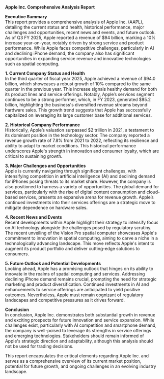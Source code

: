 **Apple Inc. Comprehensive Analysis Report**  

**Executive Summary**  
This report provides a comprehensive analysis of Apple Inc. (AAPL), detailing the current status and health, historical performance, major challenges and opportunities, recent news and events, and future outlook. As of Q3 FY 2025, Apple reported a revenue of $94 billion, marking a 10% increase year-on-year, notably driven by strong service and product performance. While Apple faces competitive challenges, particularly in AI and declining iPhone demand, the company also has significant opportunities in expanding service revenue and innovative technologies such as spatial computing. 

**1. Current Company Status and Health**  
In the third quarter of fiscal year 2025, Apple achieved a revenue of $94.0 billion, which showcases a robust growth of 10% compared to the same quarter in the previous year. This increase signals healthy demand for both its product lines and service offerings. Notably, Apple’s services segment continues to be a strong performer, which, in FY 2023, generated $85.2 billion, highlighting the business's diversified revenue streams beyond hardware sales. This growth trend suggests that Apple has successfully capitalized on leveraging its large customer base for additional services.

**2. Historical Company Performance**  
Historically, Apple’s valuation surpassed $2 trillion in 2021, a testament to its dominant position in the technology sector. The company reported a revenue growth rate of 7.8% from 2021 to 2022, reflecting its resilience and ability to adapt to market conditions. This historical performance underscores Apple's strength in innovation and consumer loyalty, which are critical to sustaining growth.

**3. Major Challenges and Opportunities**  
Apple is currently navigating through significant challenges, with intensifying competition in artificial intelligence (AI) and declining demand for iPhones posing threats to its market share. However, the company is also positioned to harness a variety of opportunities. The global demand for services, particularly with the rise of digital content consumption and cloud-based services, presents an expansive arena for revenue growth. Apple’s continued investments into their services offerings are a strategic move to mitigate dependence on hardware sales.

**4. Recent News and Events**  
Recent developments within Apple highlight their strategy to intensify focus on AI technology alongside the challenges posed by regulatory scrutiny. The recent unveiling of the Vision Pro spatial computer showcases Apple's commitment to innovation in spatial computing, aiming to carve a niche in a technologically advancing landscape. This move reflects Apple's intent to augment its product portfolio and deliver cutting-edge solutions to consumers.

**5. Future Outlook and Potential Developments**  
Looking ahead, Apple has a promising outlook that hinges on its ability to innovate in the realms of spatial computing and services. Addressing declining iPhone demand remains crucial, prompting the need for strategic marketing and product diversification. Continued investments in AI and enhancements to service offerings are anticipated to yield positive outcomes. Nevertheless, Apple must remain cognizant of regulatory landscapes and competitive pressures as it drives forward.

**Conclusion**  
In conclusion, Apple Inc. demonstrates both substantial growth in revenue and exciting prospects for future innovation and service expansion. While challenges exist, particularly with AI competition and smartphone demand, the company is well-poised to leverage its strengths in service offerings and emerging technologies. Stakeholders should remain informed of Apple's strategic direction and adaptability, although this analysis should not be used for trading decisions.

This report encapsulates the critical elements regarding Apple Inc. and serves as a comprehensive overview of its current market position, potential for future growth, and ongoing challenges in an evolving industry landscape.